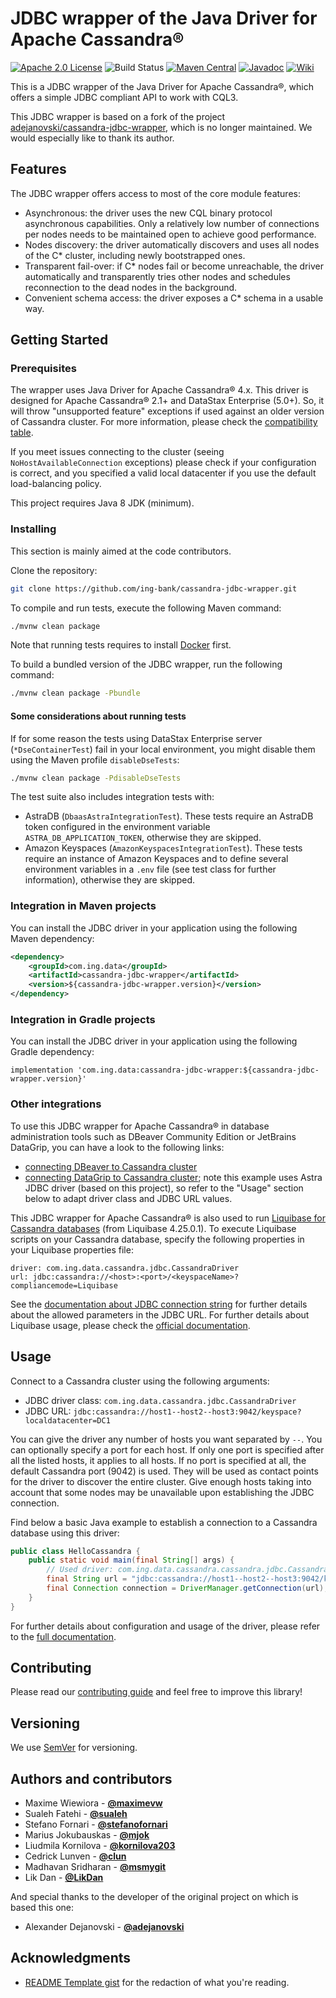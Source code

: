 # JDBC wrapper of the Java Driver for Apache Cassandra®

[![Apache 2.0 License](https://img.shields.io/badge/license-Apache%202.0-blue.svg)](https://www.apache.org/licenses/LICENSE-2.0.txt)
![Build Status](https://img.shields.io/github/actions/workflow/status/ing-bank/cassandra-jdbc-wrapper/ci-workflow.yml)
[![Maven Central](https://img.shields.io/maven-central/v/com.ing.data/cassandra-jdbc-wrapper)](https://search.maven.org/search?q=g:com.ing.data%20AND%20cassandra-jdbc-wrapper)
[![Javadoc](https://javadoc.io/badge2/com.ing.data/cassandra-jdbc-wrapper/javadoc.svg)](https://javadoc.io/doc/com.ing.data/cassandra-jdbc-wrapper)
[![Wiki](https://img.shields.io/badge/wiki-documentation-black?logo=github)](https://github.com/ing-bank/cassandra-jdbc-wrapper/wiki)

This is a JDBC wrapper of the Java Driver for Apache Cassandra®, which offers a simple JDBC compliant API to work with 
CQL3.

This JDBC wrapper is based on a fork of the project
[adejanovski/cassandra-jdbc-wrapper](https://github.com/adejanovski/cassandra-jdbc-wrapper/), which is no longer 
maintained. We would especially like to thank its author.

## Features

The JDBC wrapper offers access to most of the core module features:
  - Asynchronous: the driver uses the new CQL binary protocol asynchronous capabilities. Only a relatively low number 
  of connections per nodes needs to be maintained open to achieve good performance.
  - Nodes discovery: the driver automatically discovers and uses all nodes of the C* cluster, including newly 
  bootstrapped ones.
  - Transparent fail-over: if C* nodes fail or become unreachable, the driver automatically and transparently tries 
  other nodes and schedules reconnection to the dead nodes in the background.
  - Convenient schema access: the driver exposes a C* schema in a usable way.

## Getting Started

### Prerequisites

The wrapper uses Java Driver for Apache Cassandra® 4.x. This driver is designed for Apache 
Cassandra® 2.1+ and DataStax Enterprise (5.0+). So, it will throw "unsupported feature" exceptions if used against an 
older version of Cassandra cluster. For more information, please check the 
[compatibility table](https://github.com/ing-bank/cassandra-jdbc-wrapper/wiki/Compatibility).

If you meet issues connecting to the cluster (seeing `NoHostAvailableConnection` exceptions) please check if your
configuration is correct, and you specified a valid local datacenter if you use the default load-balancing policy.

This project requires Java 8 JDK (minimum).

### Installing

This section is mainly aimed at the code contributors.

Clone the repository:
```bash
git clone https://github.com/ing-bank/cassandra-jdbc-wrapper.git
```

To compile and run tests, execute the following Maven command:
```bash
./mvnw clean package
```
Note that running tests requires to install [Docker](https://docs.docker.com/get-docker/) first.

To build a bundled version of the JDBC wrapper, run the following command:
```bash
./mvnw clean package -Pbundle
```

#### Some considerations about running tests

If for some reason the tests using DataStax Enterprise server (`*DseContainerTest`) fail in your local environment, you 
might disable them using the Maven profile `disableDseTests`: 
```bash
./mvnw clean package -PdisableDseTests
```

The test suite also includes integration tests with:
- AstraDB (`DbaasAstraIntegrationTest`). These tests require an AstraDB token configured in the environment 
variable `ASTRA_DB_APPLICATION_TOKEN`, otherwise they are skipped.
- Amazon Keyspaces (`AmazonKeyspacesIntegrationTest`). These tests require an instance of Amazon Keyspaces and to define
several environment variables in a `.env` file (see test class for further information), otherwise they are skipped.
    
### Integration in Maven projects

You can install the JDBC driver in your application using the following Maven dependency:

```xml
<dependency>
    <groupId>com.ing.data</groupId>
    <artifactId>cassandra-jdbc-wrapper</artifactId>
    <version>${cassandra-jdbc-wrapper.version}</version>
</dependency>
```

### Integration in Gradle projects

You can install the JDBC driver in your application using the following Gradle dependency:

```
implementation 'com.ing.data:cassandra-jdbc-wrapper:${cassandra-jdbc-wrapper.version}'
```

### Other integrations

To use this JDBC wrapper for Apache Cassandra® in database administration tools such as DBeaver Community Edition or 
JetBrains DataGrip, you can have a look to the following links:
* [connecting DBeaver to Cassandra cluster](https://stackoverflow.com/a/77100652/13292108)
* [connecting DataGrip to Cassandra cluster](https://awesome-astra.github.io/docs/pages/data/explore/datagrip/); note 
  this example uses Astra JDBC driver (based on this project), so refer to the "Usage" section below to adapt driver
  class and JDBC URL values.

This JDBC wrapper for Apache Cassandra® is also used to run 
[Liquibase for Cassandra databases](https://github.com/liquibase/liquibase-cassandra) (from Liquibase 4.25.0.1). 
To execute Liquibase scripts on your Cassandra database, specify the following properties in your Liquibase properties 
file:
```
driver: com.ing.data.cassandra.jdbc.CassandraDriver
url: jdbc:cassandra://<host>:<port>/<keyspaceName>?compliancemode=Liquibase
```
See the [documentation about JDBC connection string](https://github.com/ing-bank/cassandra-jdbc-wrapper/wiki/JDBC-driver-and-connection-string) 
for further details about the allowed parameters in the JDBC URL. 
For further details about Liquibase usage, please check the
[official documentation](https://contribute.liquibase.com/extensions-integrations/directory/database-tutorials/cassandra/apache-cassandra/).

## Usage

Connect to a Cassandra cluster using the following arguments:
* JDBC driver class: `com.ing.data.cassandra.jdbc.CassandraDriver`
* JDBC URL: `jdbc:cassandra://host1--host2--host3:9042/keyspace?localdatacenter=DC1` 

You can give the driver any number of hosts you want separated by `--`. You can optionally specify a port for each host.
If only one port is specified after all the listed hosts, it applies to all hosts. If no port is specified at all, the
default Cassandra port (9042) is used.
They will be used as contact points for the driver to discover the entire cluster.
Give enough hosts taking into account that some nodes may be unavailable upon establishing the JDBC connection.

Find below a basic Java example to establish a connection to a Cassandra database using this driver:
```java
public class HelloCassandra {
    public static void main(final String[] args) {
        // Used driver: com.ing.data.cassandra.cassandra.jdbc.CassandraDriver
        final String url = "jdbc:cassandra://host1--host2--host3:9042/keyspace?localdatacenter=DC1";
        final Connection connection = DriverManager.getConnection(url);
    }
}
```

For further details about configuration and usage of the driver, please refer to the 
[full documentation](https://github.com/ing-bank/cassandra-jdbc-wrapper/wiki/Documentation).

## Contributing

Please read our [contributing guide](https://github.com/ing-bank/cassandra-jdbc-wrapper/blob/master/CONTRIBUTING.md) 
and feel free to improve this library!

## Versioning

We use [SemVer](http://semver.org/) for versioning.

## Authors and contributors

* Maxime Wiewiora - **[@maximevw](https://github.com/maximevw)** 
* Sualeh Fatehi - **[@sualeh](https://github.com/sualeh)**
* Stefano Fornari - **[@stefanofornari](https://github.com/stefanofornari)**
* Marius Jokubauskas - **[@mjok](https://github.com/mjok)**
* Liudmila Kornilova - **[@kornilova203](https://github.com/kornilova203)**
* Cedrick Lunven - **[@clun](https://github.com/clun)**
* Madhavan Sridharan - **[@msmygit](https://github.com/msmygit)**
* Lik Dan - **[@LikDan](https://github.com/LikDan)**

And special thanks to the developer of the original project on which is based this one:
* Alexander Dejanovski - **[@adejanovski](https://github.com/adejanovski)**

## Acknowledgments

* [README Template gist](https://gist.github.com/PurpleBooth/84b3d7d6669f77d5a53801a258ed269a) for the redaction of 
what you're reading.
